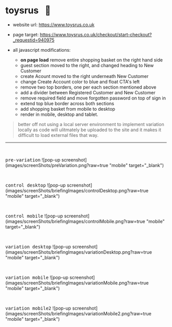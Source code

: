# toysrus  &nbsp; :hammer:
- website url: https://www.toysrus.co.uk
- page target: https://www.toysrus.co.uk/checkout/start-checkout?_requestid=940975
- all javascript modifications: 

    - **on page load** remove entire shopping basket on the right hand side
    - guest section moved to the right, and changed heading to New Customer
    - create Acount moved to the right underneath New Customer
    - change Create Account color to blue and float CTA's left
    - remove two top borders, one per each section mentioned above
    - add a divider between Registered Customer and New Customer
    - remove required field and move forgotten password on top of sign in
    - extend top blue border across both sections
    - add shopping basket from mobile to desktop
    - render in mobile, desktop and tablet.
    
    
> better off not using a local server environment to implement variation locally as code will ulitmately be uploaded to the site and it makes it difficult to load external files that way.   
    
    
  <hr />
  
   <br />
  
  <kbd>pre-variation</kbd>
  ![pop-up screenshot](images/screenShots/preVariation.png?raw=true "mobile" target="_blank")
  
  
  <br />
  
  <kbd>control desktop</kbd>
  ![pop-up screenshot](images/screenShots/briefingImages/controlDesktop.png?raw=true "mobile" target="_blank")
  
  
  <br />
  
  <kbd>control mobile</kbd>
  ![pop-up screenshot](images/screenShots/briefingImages/controlMobile.png?raw=true "mobile" target="_blank")
  
  
  <br />
  
  <kbd>variation desktop</kbd>
  ![pop-up screenshot](images/screenShots/briefingImages/variationDesktop.png?raw=true "mobile" target="_blank")
  
  
  <br />
  
  <kbd>variation mobile</kbd>
  ![pop-up screenshot](images/screenShots/briefingImages/variationMobile.png?raw=true "mobile" target="_blank")
  
   <br />
  
  <kbd>variation mobile2</kbd>
  ![pop-up screenshot](images/screenShots/briefingImages/variationMobile2.png?raw=true "mobile" target="_blank")


